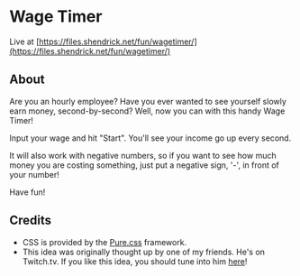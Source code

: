 # Wage Timer

Live at [https://files.shendrick.net/fun/wagetimer/](https://files.shendrick.net/fun/wagetimer/)

## About

Are you an hourly employee?  Have you ever wanted to see yourself slowly earn money, second-by-second?  Well, now you can with this handy Wage Timer!

Input your wage and hit "Start".  You'll see your income go up every second.

It will also work with negative numbers, so if you want to see how much money you are costing something, just put a negative sign, '-', in front of your number!

Have fun!

## Credits

 * CSS is provided by the [Pure.css](https://purecss.io/) framework.
 * This idea was originally thought up by one of my friends.  He's on Twitch.tv.  If you like this idea, you should tune into him [here](https://www.twitch.tv/jgallstar1)!
